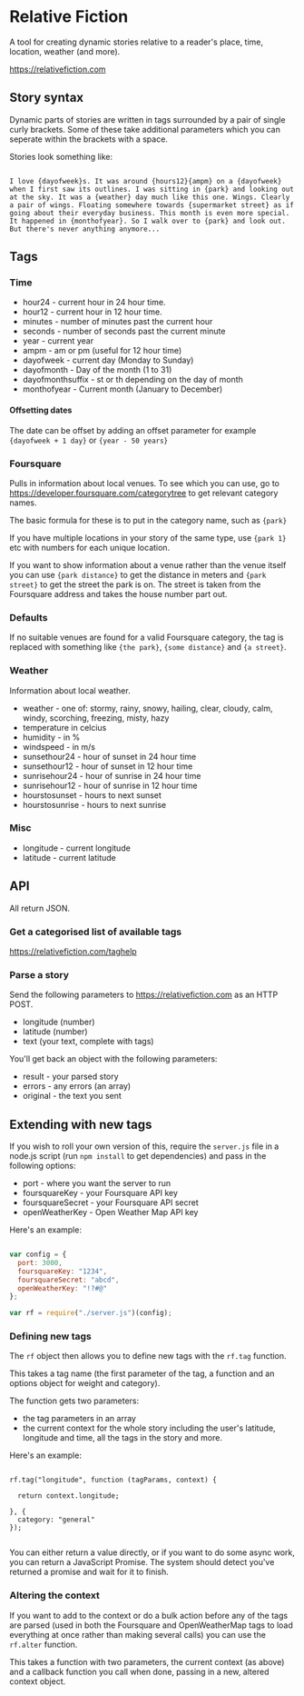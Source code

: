 Relative Fiction
================

A tool for creating dynamic stories relative to a reader's place, time, location, weather (and more).

https://relativefiction.com

## Story syntax

Dynamic parts of stories are written in tags surrounded by a pair of single curly brackets. Some of these take additional parameters which you can seperate within the brackets with a space.

Stories look something like:

```

I love {dayofweek}s. It was around {hours12}{ampm} on a {dayofweek} when I first saw its outlines. I was sitting in {park} and looking out at the sky. It was a {weather} day much like this one. Wings. Clearly a pair of wings. Floating somewhere towards {supermarket street} as if going about their everyday business. This month is even more special. It happened in {monthofyear}. So I walk over to {park} and look out. But there's never anything anymore...

```

## Tags

### Time

* hour24 - current hour in 24 hour time.
* hour12 - current hour in 12 hour time.
* minutes - number of minutes past the current hour
* seconds - number of seconds past the current minute
* year - current year
* ampm - am or pm (useful for 12 hour time)
* dayofweek - current day (Monday to Sunday)
* dayofmonth - Day of the month (1 to 31)
* dayofmonthsuffix - st or th depending on the day of month
* monthofyear - Current month (January to December)

#### Offsetting dates

The date can be offset by adding an offset parameter for example `{dayofweek + 1 day}` or `{year - 50 years}`

### Foursquare

Pulls in information about local venues. To see which you can use, go to https://developer.foursquare.com/categorytree to get relevant category names.

The basic formula for these is to put in the category name, such as `{park}`

If you have multiple locations in your story of the same type, use `{park 1}` etc with numbers for each unique location.

If you want to show information about a venue rather than the venue itself you can use `{park distance}` to get the distance in meters and `{park street}` to get the street the park is on. The street is taken from the Foursquare address and takes the house number part out.

### Defaults

If no suitable venues are found for a valid Foursquare category, the tag is replaced with something like `{the park}`, `{some distance}` and `{a street}`.

### Weather

Information about local weather.

* weather - one of: stormy, rainy, snowy, hailing, clear, cloudy, calm, windy, scorching, freezing, misty, hazy
* temperature in celcius
* humidity - in %
* windspeed - in m/s
* sunsethour24 - hour of sunset in 24 hour time
* sunsethour12 - hour of sunset in 12 hour time
* sunrisehour24 - hour of sunrise in 24 hour time
* sunrisehour12 - hour of sunrise in 12 hour time
* hourstosunset - hours to next sunset
* hourstosunrise - hours to next sunrise 

### Misc

* longitude - current longitude
* latitude - current latitude

## API

All return JSON.

### Get a categorised list of available tags

https://relativefiction.com/taghelp

### Parse a story

Send the following parameters to https://relativefiction.com as an HTTP POST.

* longitude (number)
* latitude (number)
* text (your text, complete with tags)

You'll get back an object with the following parameters:

* result - your parsed story
* errors - any errors (an array)
* original - the text you sent

## Extending with new tags

If you wish to roll your own version of this, require the `server.js` file in a node.js script (run `npm install` to get dependencies) and pass in the following options:

* port - where you want the server to run
* foursquareKey - your Foursquare API key
* foursquareSecret - your Foursquare API secret
* openWeatherKey - Open Weather Map API key 

Here's an example:

```JavaScript

var config = {
  port: 3000,
  foursquareKey: "1234",
  foursquareSecret: "abcd",
  openWeatherKey: "!?#@"
};

var rf = require("./server.js")(config);

```

### Defining new tags

The `rf` object then allows you to define new tags with the `rf.tag` function.

This takes a tag name (the first parameter of the tag, a function and an options object for weight and category).

The function gets two parameters:

* the tag parameters in an array
* the current context for the whole story including the user's latitude, longitude and time, all the tags in the story and more.

Here's an example:

```

rf.tag("longitude", function (tagParams, context) {

  return context.longitude;

}, {
  category: "general"
});


```

You can either return a value directly, or if you want to do some async work, you can return a JavaScript Promise. The system should detect you've returned a promise and wait for it to finish.

### Altering the context

If you want to add to the context or do a bulk action before any of the tags are parsed (used in both the Foursquare and OpenWeatherMap tags to load everything at once rather than making several calls) you can use the `rf.alter` function.

This takes a function with two parameters, the current context (as above) and a callback function you call when done, passing in a new, altered context object.
